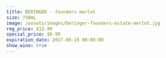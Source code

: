 ```yaml
---
title: BERINGER - founders merlot
size: 750mL
image: /assets/images/beringer-founders-estate-merlot.jpg
reg_price: $12.99
special_price: $9.99
expiration_date: 2017-08-16 00:00:00
show_wine: true
---
```



